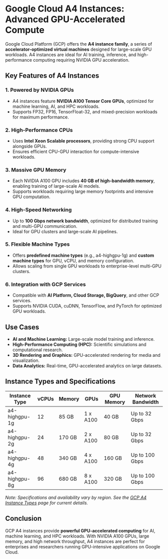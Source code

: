 # Google Cloud A4 Instances: Advanced GPU-Accelerated Compute

Google Cloud Platform (GCP) offers the **A4 instance family**, a series of **accelerator-optimized virtual machines** designed for large-scale GPU workloads. A4 instances are ideal for AI training, inference, and high-performance computing requiring NVIDIA GPU acceleration.

## Key Features of A4 Instances

### 1. **Powered by NVIDIA GPUs**

* A4 instances feature **NVIDIA A100 Tensor Core GPUs**, optimized for machine learning, AI, and HPC workloads.
* Supports FP32, FP16, TensorFloat-32, and mixed-precision workloads for maximum performance.

### 2. **High-Performance CPUs**

* Uses **Intel Xeon Scalable processors**, providing strong CPU support alongside GPUs.
* Ensures efficient CPU-GPU interaction for compute-intensive workloads.

### 3. **Massive GPU Memory**

* Each NVIDIA A100 GPU includes **40 GB of high-bandwidth memory**, enabling training of large-scale AI models.
* Supports workloads requiring large memory footprints and intensive GPU computation.

### 4. **High-Speed Networking**

* Up to **100 Gbps network bandwidth**, optimized for distributed training and multi-GPU communication.
* Ideal for GPU clusters and large-scale AI pipelines.

### 5. **Flexible Machine Types**

* Offers **predefined machine types** (e.g., a4-highgpu-1g) and **custom machine types** for GPU, vCPU, and memory configuration.
* Allows scaling from single GPU workloads to enterprise-level multi-GPU clusters.

### 6. **Integration with GCP Services**

* Compatible with **AI Platform, Cloud Storage, BigQuery**, and other GCP services.
* Supports NVIDIA CUDA, cuDNN, TensorFlow, and PyTorch for optimized GPU workloads.

## Use Cases

* **AI and Machine Learning:** Large-scale model training and inference.
* **High-Performance Computing (HPC):** Scientific simulations and computational research.
* **3D Rendering and Graphics:** GPU-accelerated rendering for media and visualization.
* **Data Analytics:** Real-time, GPU-accelerated analytics on large datasets.

## Instance Types and Specifications

| Instance Type | vCPUs | Memory | GPUs     | GPU Memory | Network Bandwidth |
| ------------- | ----- | ------ | -------- | ---------- | ----------------- |
| a4-highgpu-1g | 12    | 85 GB  | 1 x A100 | 40 GB      | Up to 32 Gbps     |
| a4-highgpu-2g | 24    | 170 GB | 2 x A100 | 80 GB      | Up to 32 Gbps     |
| a4-highgpu-4g | 48    | 340 GB | 4 x A100 | 160 GB     | Up to 100 Gbps    |
| a4-highgpu-8g | 96    | 680 GB | 8 x A100 | 320 GB     | Up to 100 Gbps    |

*Note: Specifications and availability vary by region. See the [GCP A4 Instance Types](https://cloud.google.com/compute/docs/machine-types#a4_machine_types) page for current details.*

## Conclusion

GCP A4 instances provide **powerful GPU-accelerated computing** for AI, machine learning, and HPC workloads. With NVIDIA A100 GPUs, large memory, and high network throughput, A4 instances are perfect for enterprises and researchers running GPU-intensive applications on Google Cloud.
